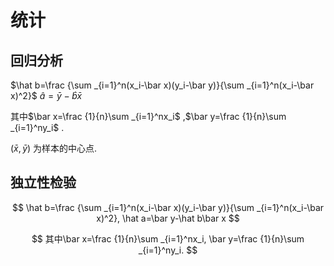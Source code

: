# 统计



## 回归分析

$\hat b=\frac {\sum _{i=1}^n(x_i-\bar x)(y_i-\bar y)}{\sum _{i=1}^n(x_i-\bar x)^2}$ $\hat a=\bar y-\hat b\bar x$ 

其中$\bar x=\frac {1}{n}\sum _{i=1}^nx_i$ ,$\bar y=\frac {1}{n}\sum _{i=1}^ny_i$ .

$(\bar x,\bar y)$ 为样本的中心点.

## 独立性检验

$$
\hat b=\frac {\sum _{i=1}^n(x_i-\bar x)(y_i-\bar y)}{\sum _{i=1}^n(x_i-\bar x)^2},
\hat a=\bar y-\hat b\bar x
$$

$$
其中\bar x=\frac {1}{n}\sum _{i=1}^nx_i,
\bar y=\frac {1}{n}\sum _{i=1}^ny_i.
$$

